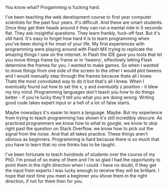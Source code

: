 You know what? Progamming is fucking hard.

I've been teaching the web development course to first year computer scientists for the past four years. It's difficult. And these are smart students. Once they get their heads around it they can run a mental mile in 5 seconds flat. They ask insightful questions. They learn frankly, fuck-off fast. But it's still hard. It's easy to forget how hard it is to learn programming when you've been doing it for most of your life. My first experiences with programming were playing around with Flash MX trying to replicate the amazing things I saw on the internet. In Flash the IDE gave you tools that let you move things frame by frame or in 'tweens', effectively letting Flash determine the frames for you. I wanted to make games. So when I wanted to move things from one side of the screen to the other I would plot tweens and I would manually step through the frames because thats all I knew. Thats the most convoluted way to do it but that's all I knew. When I eventually found out how to set the x, y and *eventually z* position - it blew my tiny mind. Programming languages don't teach you how to do things better - if you're lucky they'll tell you what you are doing wrong. Writing good code takes expert input or a hell of a lot of false starts. 

Maybe nowadays it's easier to learn a language. Maybe. But my experience from trying to teach programming has shown it's still incredibly obscure. As practiced programmers we know how to what to google, we know to skip right past the question on Stack Overflow, we know how to pick out the signal from the noise. And that all takes practice. These things aren't obvious as beginners. Programming is hard because there is so much that you have to learn that no one thinks has to be taught.

I've been fortunate to teach hundreds of students over the course of my PhD. I'm proud of so many of them and I'm so glad I had the opportunity to point them in the right direction when I could. I have no doubt, if they get the input from experts I was lucky enough to receive they will be brilliant. I hope that next time you meet a beginner you shove them in the right direction, if not for them then for you.